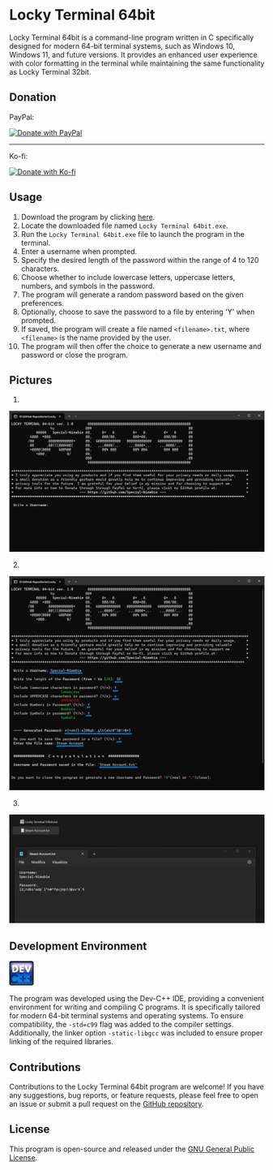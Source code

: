 # Locky Terminal 64bit

Locky Terminal 64bit is a command-line program written in C specifically designed for modern 64-bit terminal systems, such as Windows 10, Windows 11, and future versions. It provides an enhanced user experience with color formatting in the terminal while maintaining the same functionality as Locky Terminal 32bit. 

## Donation

PayPal:
 
[![Donate with PayPal](https://www.paypalobjects.com/en_US/i/btn/btn_donateCC_LG.gif)](https://www.paypal.com/paypalme/CrisDonate)

------------------------------------------------------------------------------

Ko-fi:
 
[![Donate with Ko-fi](https://www.ko-fi.com/img/githubbutton_sm.svg)](https://ko-fi.com/special_niewbie)


## Usage

1. Download the program by clicking [here](https://github.com/Special-Niewbie/Locky-Terminal-64-bit/releases/download/1.0.0.0/Locky.Terminal.64bit.exe).
2. Locate the downloaded file named `Locky Terminal 64bit.exe`.
3. Run the `Locky Terminal 64bit.exe` file to launch the program in the terminal.
4. Enter a username when prompted.
5. Specify the desired length of the password within the range of 4 to 120 characters.
6. Choose whether to include lowercase letters, uppercase letters, numbers, and symbols in the password.
7. The program will generate a random password based on the given preferences.
8. Optionally, choose to save the password to a file by entering 'Y' when prompted.
9. If saved, the program will create a file named `<filename>.txt`, where `<filename>` is the name provided by the user.
10. The program will then offer the choice to generate a new username and password or close the program.

## Pictures

1.
![Open Software](./image/First_Page.png)

2.
![Examples of filled voices](./image/Filled.png)

3.
![Save File](./image/File.png)



## Development Environment

![Dev-C++](./image/DEVCPP.png)

The program was developed using the Dev-C++ IDE, providing a convenient environment for writing and compiling C programs. It is specifically tailored for modern 64-bit terminal systems and operating systems. To ensure compatibility, the `-std=c99` flag was added to the compiler settings. Additionally, the linker option `-static-libgcc` was included to ensure proper linking of the required libraries.

## Contributions

Contributions to the Locky Terminal 64bit program are welcome! If you have any suggestions, bug reports, or feature requests, please feel free to open an issue or submit a pull request on the [GitHub repository](https://github.com/Special-Niewbie/Locky-Terminal-64-bit/issues).

## License

This program is open-source and released under the [GNU General Public License](LICENSE).

